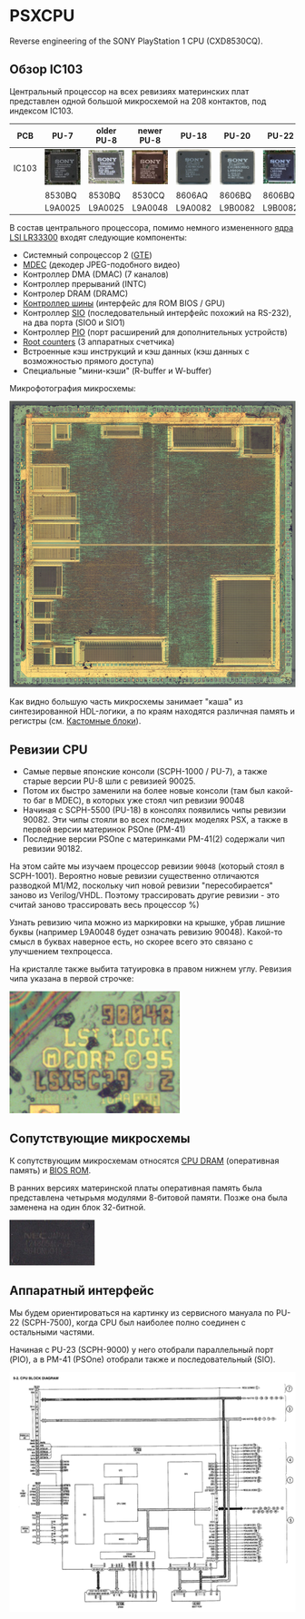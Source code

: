 # PSXCPU

Reverse engineering of the SONY PlayStation 1 CPU (CXD8530CQ).

## Обзор IC103

Центральный процессор на всех ревизиях материнских плат представлен одной большой микросхемой на 208 контактов, под индексом IC103.

|PCB|PU-7|older PU-8|newer PU-8|PU-18|PU-20|PU-22|PU-23|PM-41|PM-41(2)|
|---|---|---|---|---|---|---|---|---|---|
|IC103|![CXD8530BQ_package](/imgstore/CXD8530BQ_package.jpg)|![8530BQ_PU8_package](/imgstore/8530BQ_PU8_package.jpg)|![8530CQ_package](/imgstore/8530CQ_package.jpg)|![CXD8606AQ_package](/imgstore/CXD8606AQ_package.jpg)|![CXD8606BQ_package](/imgstore/CXD8606BQ_package.jpg)|![8606BQ_PU22_package](/imgstore/8606BQ_PU22_package.jpg)|![8606BQ_PU23_package](/imgstore/8606BQ_PU23_package.jpg)|![8606BQ_PM41_package](/imgstore/8606BQ_PM41_package.jpg)|![CXD8606CQ_package](/imgstore/CXD8606CQ_package.jpg)|
||8530BQ|8530BQ|8530CQ|8606AQ|8606BQ|8606BQ|8606BQ|8606BQ|8606CQ|
||L9A0025|L9A0025|L9A0048|L9A0082|L9B0082|L9B0082|L9B0082|L9B0082|L9A0182|

В состав центрального процессора, помимо немного измененного [ядра LSI LR33300](core.md) входят следующие компоненты:

- Cистемный сопроцессор 2 ([GTE](gte.md))
- [MDEC](mdec.md) (декодер JPEG-подобного видео)
- Контроллер DMA (DMAC) (7 каналов)
- Контроллер прерываний (INTC)
- Контролер DRAM (DRAMC)
- [Контроллер шины](bu.md) (интерфейс для ROM BIOS / GPU)
- Контроллер [SIO](sio.md) (последовательный интерфейс похожий на RS-232), на два порта (SIO0 и SIO1)
- Контроллер [PIO](pio.md) (порт расширений для дополнительных устройств)
- [Root counters](rcnt.md) (3 аппаратных счетчика)
- Встроенные кэш инструкций и кэш данных (кэш данных с возможностью прямого доступа)
- Специальные "мини-кэши" (R-buffer и W-buffer)

Микрофотография микросхемы:

![Cpu_overview](/imgstore/Cpu_overview.jpg)

Как видно большую часть микросхемы занимает "каша" из синтезированной HDL-логики, а по краям находятся различная память и регистры (см. [Кастомные блоки](custom.md)).

## Ревизии CPU

- Самые первые японские консоли (SCPH-1000 / PU-7), а также старые версии PU-8 шли с ревизией 90025.
- Потом их быстро заменили на более новые консоли (там был какой-то баг в MDEC), в которых уже стоял чип ревизии 90048
- Начиная с SCPH-5500 (PU-18) в консолях появились чипы ревизии 90082. Эти чипы стояли во всех последних моделях PSX, а также в первой версии материнок PSOne (PM-41)
- Последние версии PSOne с материнками PM-41(2) содержали чип ревизии 90182.

На этом сайте мы изучаем процессор ревизии `90048` (который стоял в SCPH-1001). Вероятно новые ревизии существенно отличаются разводкой M1/M2, поскольку чип новой ревизии "пересобирается" заново из Verilog/VHDL. Поэтому трассировать другие ревизии - это считай заново трассировать весь процессор %)

Узнать ревизию чипа можно из маркировки на крышке, убрав лишние буквы (например L9A0048 будет означать ревизию 90048). Какой-то смысл в буквах наверное есть, но скорее всего это связано с улучшением техпроцесса.

На кристалле также выбита татуировка в правом нижнем углу. Ревизия чипа указана в первой строчке:

![6f18eaaedc260890621c89afba5b0b46](/imgstore/6f18eaaedc260890621c89afba5b0b46.jpg)

## Сопутствующие микросхемы

К сопутствующим микросхемам относятся [CPU DRAM](dram.md) (оперативная память) и [BIOS ROM](bios.md).

В ранних версиях материнской платы оперативная память была представлена четырьмя модулями 8-битовой памяти. Позже она была заменена на один блок 32-битной.

![cpu_ram_nec_424805al-a60](/imgstore/cpu_ram_nec_424805al-a60.jpg)

## Аппаратный интерфейс

Мы будем ориентироваться на картинку из сервисного мануала по PU-22 (SCPH-7500), когда CPU был наиболее полно соединен с остальными частями.

Начиная с PU-23 (SCPH-9000) у него отобрали параллельный порт (PIO), а в PM-41 (PSOne) отобрали также и последовательный (SIO).

![CPU_Block](/imgstore/CPU_Block.jpg)
